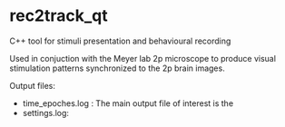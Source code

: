 # rec2track_qt
C++ tool for stimuli presentation and behavioural recording

Used in conjuction with the Meyer lab 2p microscope to produce visual stimulation patterns synchronized to the 2p brain images.

Output files:

  - time_epoches.log : The main output file of interest is the
  - settings.log:
